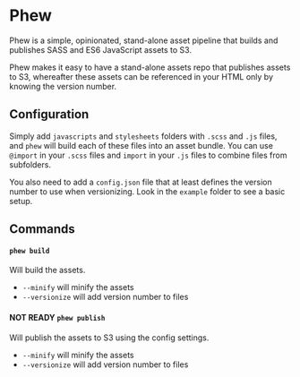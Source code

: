# Phew

Phew is a simple, opinionated, stand-alone asset pipeline that builds and publishes SASS and ES6 JavaScript assets to S3.

Phew makes it easy to have a stand-alone assets repo that publishes assets to S3, whereafter these assets can be referenced in your HTML only by knowing the version number.

## Configuration

Simply add `javascripts` and `stylesheets` folders with `.scss` and `.js` files, and `phew` will build each of these files into an asset bundle. You can use `@import` in your `.scss` files and `import` in your `.js` files to combine files from subfolders.

You also need to add a `config.json` file that at least defines the version number to use when versionizing. Look in the `example` folder to see a basic setup.

## Commands

#### `phew build`

Will build the assets.

- `--minify` will minify the assets
- `--versionize` will add version number to files

#### NOT READY `phew publish`

Will publish the assets to S3 using the config settings.

- `--minify` will minify the assets
- `--versionize` will add version number to files
